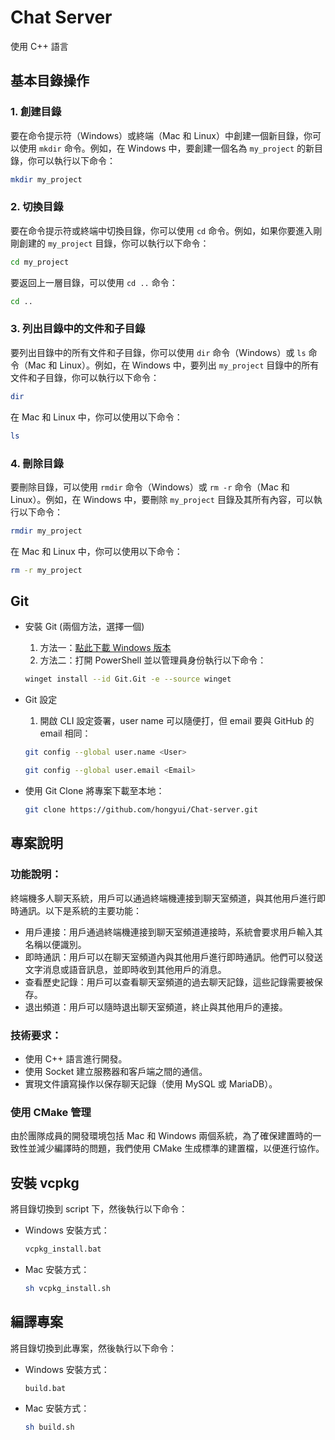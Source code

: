 # Chat Server

使用 C++ 語言

## 基本目錄操作

### 1. 創建目錄

要在命令提示符（Windows）或終端（Mac 和 Linux）中創建一個新目錄，你可以使用 `mkdir` 命令。例如，在 Windows 中，要創建一個名為 `my_project` 的新目錄，你可以執行以下命令：

```bash
mkdir my_project
```

### 2. 切換目錄

要在命令提示符或終端中切換目錄，你可以使用 `cd` 命令。例如，如果你要進入剛剛創建的 `my_project` 目錄，你可以執行以下命令：

```bash
cd my_project
```

要返回上一層目錄，可以使用 `cd ..` 命令：

```bash
cd ..
```

### 3. 列出目錄中的文件和子目錄

要列出目錄中的所有文件和子目錄，你可以使用 `dir` 命令（Windows）或 `ls` 命令（Mac 和 Linux）。例如，在 Windows 中，要列出 `my_project` 目錄中的所有文件和子目錄，你可以執行以下命令：

```bash
dir
```

在 Mac 和 Linux 中，你可以使用以下命令：

```bash
ls
```

### 4. 刪除目錄

要刪除目錄，可以使用 `rmdir` 命令（Windows）或 `rm -r` 命令（Mac 和 Linux）。例如，在 Windows 中，要刪除 `my_project` 目錄及其所有內容，可以執行以下命令：

```bash
rmdir my_project
```

在 Mac 和 Linux 中，你可以使用以下命令：

```bash
rm -r my_project
```

## Git 

- 安裝 Git (兩個方法，選擇一個)
    1. 方法一：[點此下載 Windows 版本](https://git-scm.com/download/win)
    2. 方法二：打開 PowerShell 並以管理員身份執行以下命令：

    ```bash
    winget install --id Git.Git -e --source winget
    ```

- Git 設定
    1. 開啟 CLI 設定簽署，user name 可以隨便打，但 email 要與 GitHub 的 email 相同：

    ```bash
    git config --global user.name <User>
    ```

    ```bash
    git config --global user.email <Email>
    ```

- 使用 Git Clone 將專案下載至本地：

    ```bash
    git clone https://github.com/hongyui/Chat-server.git
    ```

## 專案說明

### 功能說明：

終端機多人聊天系統，用戶可以通過終端機連接到聊天室頻道，與其他用戶進行即時通訊。以下是系統的主要功能：

- 用戶連接：用戶通過終端機連接到聊天室頻道連接時，系統會要求用戶輸入其名稱以便識別。
- 即時通訊：用戶可以在聊天室頻道內與其他用戶進行即時通訊。他們可以發送文字消息或語音訊息，並即時收到其他用戶的消息。
- 查看歷史記錄：用戶可以查看聊天室頻道的過去聊天記錄，這些記錄需要被保存。
- 退出頻道：用戶可以隨時退出聊天室頻道，終止與其他用戶的連接。

### 技術要求：

- 使用 C++ 語言進行開發。
- 使用 Socket 建立服務器和客戶端之間的通信。
- 實現文件讀寫操作以保存聊天記錄（使用 MySQL 或 MariaDB）。

### 使用 CMake 管理

由於團隊成員的開發環境包括 Mac 和 Windows 兩個系統，為了確保建置時的一致性並減少編譯時的問題，我們使用 CMake 生成標準的建置檔，以便進行協作。

## 安裝 vcpkg

將目錄切換到 script 下，然後執行以下命令：
- Windows 安裝方式：

    ```bash
    vcpkg_install.bat
    ```

- Mac 安裝方式：

    ```bash
    sh vcpkg_install.sh
    ```

## 編譯專案

將目錄切換到此專案，然後執行以下命令：

- Windows 安裝方式：

    ```bash
    build.bat
    ```

- Mac 安裝方式：

    ```bash
    sh build.sh
    ```
